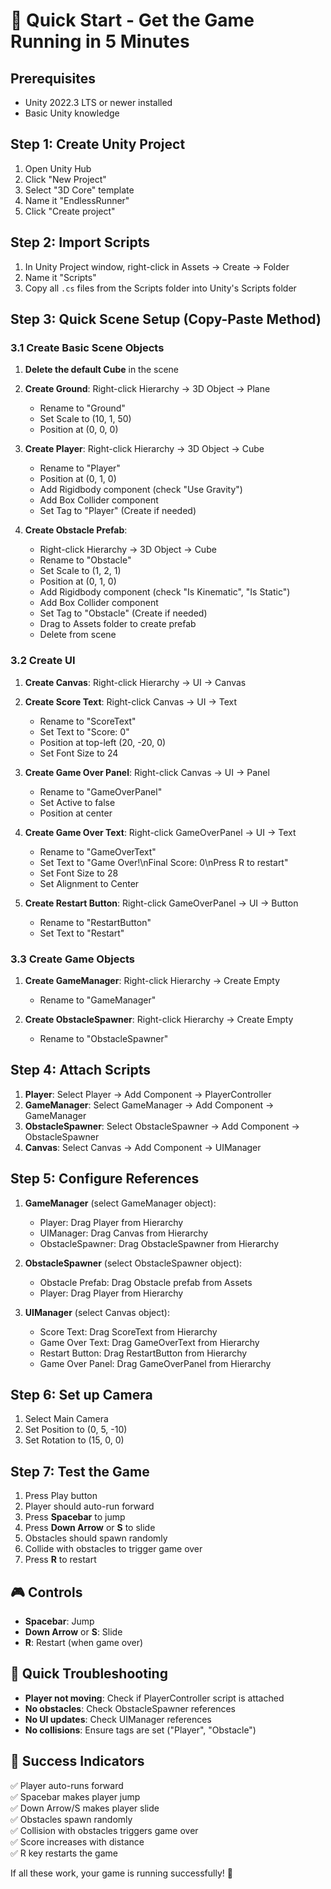 # 🚀 Quick Start - Get the Game Running in 5 Minutes

## Prerequisites
- Unity 2022.3 LTS or newer installed
- Basic Unity knowledge

## Step 1: Create Unity Project
1. Open Unity Hub
2. Click "New Project"
3. Select "3D Core" template
4. Name it "EndlessRunner"
5. Click "Create project"

## Step 2: Import Scripts
1. In Unity Project window, right-click in Assets → Create → Folder
2. Name it "Scripts"
3. Copy all `.cs` files from the Scripts folder into Unity's Scripts folder

## Step 3: Quick Scene Setup (Copy-Paste Method)

### 3.1 Create Basic Scene Objects
1. **Delete the default Cube** in the scene
2. **Create Ground**: Right-click Hierarchy → 3D Object → Plane
   - Rename to "Ground"
   - Set Scale to (10, 1, 50)
   - Position at (0, 0, 0)

3. **Create Player**: Right-click Hierarchy → 3D Object → Cube
   - Rename to "Player"
   - Position at (0, 1, 0)
   - Add Rigidbody component (check "Use Gravity")
   - Add Box Collider component
   - Set Tag to "Player" (Create if needed)

4. **Create Obstacle Prefab**:
   - Right-click Hierarchy → 3D Object → Cube
   - Rename to "Obstacle"
   - Set Scale to (1, 2, 1)
   - Position at (0, 1, 0)
   - Add Rigidbody component (check "Is Kinematic", "Is Static")
   - Add Box Collider component
   - Set Tag to "Obstacle" (Create if needed)
   - Drag to Assets folder to create prefab
   - Delete from scene

### 3.2 Create UI
1. **Create Canvas**: Right-click Hierarchy → UI → Canvas
2. **Create Score Text**: Right-click Canvas → UI → Text
   - Rename to "ScoreText"
   - Set Text to "Score: 0"
   - Position at top-left (20, -20, 0)
   - Set Font Size to 24

3. **Create Game Over Panel**: Right-click Canvas → UI → Panel
   - Rename to "GameOverPanel"
   - Set Active to false
   - Position at center

4. **Create Game Over Text**: Right-click GameOverPanel → UI → Text
   - Rename to "GameOverText"
   - Set Text to "Game Over!\nFinal Score: 0\nPress R to restart"
   - Set Font Size to 28
   - Set Alignment to Center

5. **Create Restart Button**: Right-click GameOverPanel → UI → Button
   - Rename to "RestartButton"
   - Set Text to "Restart"

### 3.3 Create Game Objects
1. **Create GameManager**: Right-click Hierarchy → Create Empty
   - Rename to "GameManager"

2. **Create ObstacleSpawner**: Right-click Hierarchy → Create Empty
   - Rename to "ObstacleSpawner"

## Step 4: Attach Scripts
1. **Player**: Select Player → Add Component → PlayerController
2. **GameManager**: Select GameManager → Add Component → GameManager
3. **ObstacleSpawner**: Select ObstacleSpawner → Add Component → ObstacleSpawner
4. **Canvas**: Select Canvas → Add Component → UIManager

## Step 5: Configure References
1. **GameManager** (select GameManager object):
   - Player: Drag Player from Hierarchy
   - UIManager: Drag Canvas from Hierarchy
   - ObstacleSpawner: Drag ObstacleSpawner from Hierarchy

2. **ObstacleSpawner** (select ObstacleSpawner object):
   - Obstacle Prefab: Drag Obstacle prefab from Assets
   - Player: Drag Player from Hierarchy

3. **UIManager** (select Canvas object):
   - Score Text: Drag ScoreText from Hierarchy
   - Game Over Text: Drag GameOverText from Hierarchy
   - Restart Button: Drag RestartButton from Hierarchy
   - Game Over Panel: Drag GameOverPanel from Hierarchy

## Step 6: Set up Camera
1. Select Main Camera
2. Set Position to (0, 5, -10)
3. Set Rotation to (15, 0, 0)

## Step 7: Test the Game
1. Press Play button
2. Player should auto-run forward
3. Press **Spacebar** to jump
4. Press **Down Arrow** or **S** to slide
5. Obstacles should spawn randomly
6. Collide with obstacles to trigger game over
7. Press **R** to restart

## 🎮 Controls
- **Spacebar**: Jump
- **Down Arrow** or **S**: Slide
- **R**: Restart (when game over)

## 🐛 Quick Troubleshooting
- **Player not moving**: Check if PlayerController script is attached
- **No obstacles**: Check ObstacleSpawner references
- **No UI updates**: Check UIManager references
- **No collisions**: Ensure tags are set ("Player", "Obstacle")

## 🎯 Success Indicators
✅ Player auto-runs forward  
✅ Spacebar makes player jump  
✅ Down Arrow/S makes player slide  
✅ Obstacles spawn randomly  
✅ Collision with obstacles triggers game over  
✅ Score increases with distance  
✅ R key restarts the game  

If all these work, your game is running successfully! 🎉

